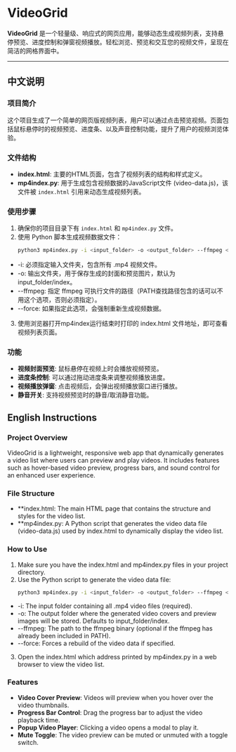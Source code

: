 # VideoGrid

**VideoGrid** 是一个轻量级、响应式的网页应用，能够动态生成视频列表，支持悬停预览、进度控制和弹窗视频播放。轻松浏览、预览和交互您的视频文件，呈现在简洁的网格界面中。

---

## 中文说明

### 项目简介

这个项目生成了一个简单的网页版视频列表，用户可以通过点击预览视频。页面包括鼠标悬停时的视频预览、进度条、以及声音控制功能，提升了用户的视频浏览体验。

### 文件结构

- **index.html**: 主要的HTML页面，包含了视频列表的结构和样式定义。
- **mp4index.py**: 用于生成包含视频数据的JavaScript文件 (video-data.js)，该文件被 `index.html` 引用来动态生成视频列表。

### 使用步骤

1. 确保你的项目目录下有 `index.html` 和 `mp4index.py` 文件。
2. 使用 Python 脚本生成视频数据文件：
   ```bash
   python3 mp4index.py -i <input_folder> -o <output_folder> --ffmpeg <ffmpeg_directory> --force

- -i: 必须指定输入文件夹，包含所有 .mp4 视频文件。
- -o: 输出文件夹，用于保存生成的封面和预览图片，默认为 input_folder/index。
- --ffmpeg: 指定 ffmpeg 可执行文件的路径（PATH查找路径包含的话可以不用这个选项，否则必须指定）。
- --force: 如果指定此选项，会强制重新生成视频数据。

3. 使用浏览器打开mp4index运行结束时打印的 index.html 文件地址，即可查看视频列表页面。
  
### 功能

- **视频封面预览**: 鼠标悬停在视频上时会播放视频预览。
- **进度条控制**: 可以通过拖动进度条来调整视频播放进度。
- **视频播放弹窗**: 点击视频后，会弹出视频播放窗口进行播放。
- **静音开关**: 支持视频预览时的静音/取消静音功能。
  
## English Instructions

### Project Overview

VideoGrid is a lightweight, responsive web app that dynamically generates a video list where users can preview and play videos. It includes features such as hover-based video preview, progress bars, and sound control for an enhanced user experience.

### File Structure

- **index.html: The main HTML page that contains the structure and styles for the video list.
- **mp4index.py: A Python script that generates the video data file (video-data.js) used by index.html to dynamically display the video list.

### How to Use

1. Make sure you have the index.html and mp4index.py files in your project directory.
2. Use the Python script to generate the video data file:
   ```bash
   python3 mp4index.py -i <input_folder> -o <output_folder> --ffmpeg <ffmpeg_directory> --force

- -i: The input folder containing all .mp4 video files (required).
- -o: The output folder where the generated video covers and preview images will be stored. Defaults to input_folder/index.
- --ffmpeg: The path to the ffmpeg binary (optional if the ffmpeg has already been included in PATH).
- --force: Forces a rebuild of the video data if specified.

3. Open the index.html which address printed by mp4index.py in a web browser to view the video list.

### Features

- **Video Cover Preview**: Videos will preview when you hover over the video thumbnails.
- **Progress Bar Control**: Drag the progress bar to adjust the video playback time.
- **Popup Video Player**: Clicking a video opens a modal to play it.
- **Mute Toggle**: The video preview can be muted or unmuted with a toggle switch.
